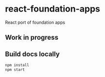 react-foundation-apps
=====================
React port  of foundation apps

## Work in progress

## Build docs locally
```bash
npm install
npm start
```